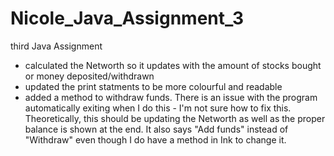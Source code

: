 # Nicole_Java_Assignment_3
third Java Assignment

- calculated the Networth so it updates with the amount of stocks bought or money deposited/withdrawn 
- updated the print statments to be more colourful and readable
- added a method to withdraw funds. There is an issue with the program automatically exiting when I do this - I'm not sure how to 
  fix this. Theoretically, this should be updating the Networth as well as the proper balance is shown at the end. It also says "Add 
  funds" instead of "Withdraw" even though I do have a method in Ink to change it. 
